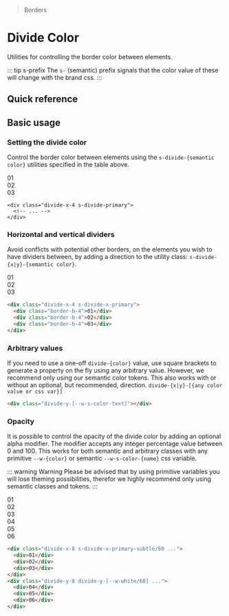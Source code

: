 > Borders

# Divide Color
Utilities for controlling the border color between elements.

::: tip s-prefix
The `s-` (semantic) prefix signals that the color value of these will change with the brand css.
:::

## Quick reference

<divide-color-table />

## Basic usage

### Setting the divide color
Control the border color between elements using the `s-divide-{semantic color}` utilities specified in the table above.

<example-container>
  <div class="flex justify-items-stretch rounded-8 divide-x-4 s-divide-primary w-full">
    <div class="p-24 flex-1 text-center ex-font-dark">01</div>
    <div class="p-24 flex-1 text-center ex-font-dark">02</div>
    <div class="p-24 flex-1 text-center ex-font-dark">03</div>
  </div>
</example-container>

```html{1}
<div class="divide-x-4 s-divide-primary">
  <!-- ... -->
</div>
```

### Horizontal and vertical dividers

Avoid conflicts with potential other borders, on the elements you wish to have dividers between,
by adding a direction to the utility class: `s-divide-{x|y}-{semantic color}`.

<example-container>
  <div class="flex justify-items-stretch rounded-8 divide-x-4 s-divide-x-primary w-full">
    <div class="p-24 flex-1 text-center border-b-4 ex-font-dark">01</div>
    <div class="p-24 flex-1 text-center border-b-4 ex-font-dark">02</div>
    <div class="p-24 flex-1 text-center border-b-4 ex-font-dark">03</div>
  </div>
</example-container>

```html
<div class="divide-x-4 s-divide-x-primary">
  <div class="border-b-4">01</div>
  <div class="border-b-4">02</div>
  <div class="border-b-4">03</div>
</div>
```

### Arbitrary values
If you need to use a one-off `divide-{color}` value, use square brackets to generate a property on the fly using any arbitrary value.
However, we recommend only using our semantic color tokens.
This also works with or without an optional, but recommended, direction.
`divide-{x|y}-[{any color value or css var}]`

```html
<div class="divide-y-[--w-s-color-text]"></div>
```

### Opacity
It is possible to control the opacity of the divide color by adding an optional alpha modifier.
The modifier accepts any integer percentage value between 0 and 100.
This works for both semantic and arbitrary classes with any primitive `--w-{color}` or semantic `--w-s-color-{name}` css variable.

::: warning Warning
Please be advised that by using primitive variables you will lose theming possibilities, therefor we highly recommend only using semantic classes and tokens.
:::

<example-container class="bg-center bg-[url(./50s-scientists.jpg)]">
  <div class="flex justify-items-stretch rounded-8 divide-x-8 s-divide-x-primary-subtle/60 w-full mb-24 overflow-hidden">
    <div class="flex-1"><div class="p-24 text-center ex-font-dark s-bg/80 backdrop-blur-m">01</div></div>
    <div class="flex-1"><div class="p-24 text-center ex-font-dark s-bg/80 backdrop-blur-m">02</div></div>
    <div class="flex-1"><div class="p-24 text-center ex-font-dark s-bg/80 backdrop-blur-m">03</div></div>
  </div>
  <div class="rounded-8 divide-y-8 divide-y-[--w-white/60] overflow-hidden">
    <div><div class="px-24 py-8 text-center ex-font-dark s-bg/80 backdrop-blur-m">04</div></div>
    <div><div class="px-24 py-8 text-center ex-font-dark s-bg/80 backdrop-blur-m">05</div></div>
    <div><div class="px-24 py-8 text-center ex-font-dark s-bg/80 backdrop-blur-m">06</div></div>
  </div>
</example-container>

```html
<div class="divide-x-8 s-divide-x-primary-subtle/60 ...">
  <div>01</div>
  <div>02</div>
  <div>03</div>
</div>
<div class="divide-y-8 divide-y-[--w-white/60] ...">
  <div>04</div>
  <div>05</div>
  <div>06</div>
</div>
```

